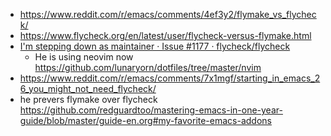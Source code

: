 - https://www.reddit.com/r/emacs/comments/4ef3y2/flymake_vs_flycheck/
- https://www.flycheck.org/en/latest/user/flycheck-versus-flymake.html
- [I'm stepping down as maintainer · Issue #1177 · flycheck/flycheck](https://github.com/flycheck/flycheck/issues/1177)
  - He is using neovim now https://github.com/lunaryorn/dotfiles/tree/master/nvim
- https://www.reddit.com/r/emacs/comments/7x1mgf/starting_in_emacs_26_you_might_not_need_flycheck/
- he prevers flymake over flycheck https://github.com/redguardtoo/mastering-emacs-in-one-year-guide/blob/master/guide-en.org#my-favorite-emacs-addons
